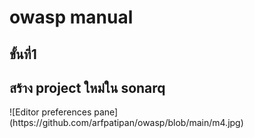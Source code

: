 <h1>owasp manual</h1>
<h2>ขั้นที่1</h2>
<h2>สร้าง project ใหม่ใน sonarq</h2>
![Editor preferences pane](https://github.com/arfpatipan/owasp/blob/main/m4.jpg)
